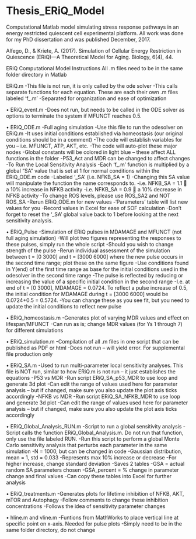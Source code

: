 # Thesis_ERiQ_Model
Computational Matlab model simulating stress response pathways in an energy restricted quiescent cell experimental platform. All work was done for my PhD dissertation and was published December, 2017.

Alfego, D., & Kriete, A. (2017). Simulation of Cellular Energy Restriction in Quiescence (ERiQ)—A Theoretical Model for Aging. Biology, 6(4), 44.

ERiQ Computational Model Instructions
All .m files need to be in the same folder directory in Matlab

ERiQ.m
-This file is not run, it is only called by the ode solver
-This calls separate functions for each equation. These are each their own .m files labeled ‘f_.m’
    -Separated for organization and ease of optimization

•	ERiQ_event.m
  -Does not run, but needs to be called in the ODE solver as options to terminate the system if MFUNCT reaches 0.5.

•	ERiQ_ODE.m
  -Full aging simulation
  -Use this file to run the odesolver on ERiQ.m
    -It uses initial conditions established via homeostasis (our original conditions should be in a comment)
    -The code will establish variables for you – i.e. MFUNCT, ATP, AKT, etc.
    -The code will auto-plot these major nodes
  -Global constants will be colored in light blue – these affect ALL functions in the folder
    -P53_Act and MDR can be changed to affect changes
    -To Run the Local Sensitivity Analysis
      -Each ‘f_.m’ function is multiplied by a global “SA” value that is set at 1 for normal conditions within the ERiQ_ODE.m code
        -Labeled ‘_SA’ (i.e. NFKB_SA = 1)
      -Changing this SA value will manipulate the function the name corresponds to.
        -i.e. NFKB_SA = 1.1  a 10% increase in NFKB activity
        -i.e. NFKB_SA = 0.9  a 10% decrease in NFKB activity
      -To change ROS levels, please use ROS_SA2 and NOT ROS_SA
      -Rerun ERiQ_ODE.m for new values
        -‘Parameters’ table will list new values for you
        -Record values in Excel for ease of SOF calculation
        -Don’t forget to reset the ‘_SA’ global value back to 1 before looking at the next sensitivity analysis.

•	ERiQ_Pulse
  -Simulation of ERiQ pulses in MDAMAGE and MFUNCT (not full aging simulation)
  -Will plot two figures representing the responses to these pulses, simply run the whole script
  -Should you wish to change strength of the pulse
    -Rerun individual assessment of the simulation between t = [0 3000] and t = [3000 6000] where the new pulse occurs in the second time range; plot these on the same figure
      -Use conditions found in Y(end) of the first time range as base for the initial conditions used in the odesolver in the second time range
      -The pulse is reflected by reducing or increasing the value of a specific initial condition in the second range
        -I.e. at end of t = [0 3000], MDAMAGE = 0.0724. To reflect a pulse increase of 0.5, the initial condition for MDAMAGE during t = [3000 6000] would be 0.0724+0.5 = 0.5724.
        -You can change these as you see fit, but you need to update the initial conditions to reflect new pulse

•	ERiQ_homeostasis.m
  -Generates plot of varying MDR values and effect on lifespan/MFUNCT
  -Can run as is; change MDR values (for Ys 1 through 7) for different simulations

•	ERiQ_simulation.m
  -Compilation of all .m files in one script that can be published as PDF or html
  -Does not run – will yield error. For supplemental file production only

•	ERiQ_SA.m
  -Used to run multi-parameter local sensitivity analyses. This file is NOT run, similar to how ERiQ.m is not run – it just establishes the equations
  -P53 vs MDR
    -Run script ERiQ_SA_p53_MDR to use loop and generate 3d plot
      -Can edit the range of values used here for parameter analysis – but if changed, make sure you also update the plot axis ticks accordingly
  -NFKB vs MDR
    -Run script ERiQ_SA_NFKB_MDR to use loop and generate 3d plot
      -Can edit the range of values used here for parameter analysis – but if changed, make sure you also update the plot axis ticks accordingly

•	ERiQ_Global_Analysis_RUN.m
  -Script to run a global sensitivity analysis
  -Script calls the function ERiQ_Global_Analysis.m. Do not run that function, only use the file labeled RUN.
  -Run this script to perform a global Monte Carlo sensitivity analysis that perturbs each parameter in the same simulation
    -N = 1000, but can be changed in code
    -Gaussian distribution, mean = 1, std = 0.033
      -Represents max 10% increase or decrease
      -For higher increase, change standard deviation
  -Saves 2 tables
    -GSA = actual random SA parameters chosen
    -GSA_percent = % change in parameter change and final values
    -Can copy these tables into Excel for further analysis

•	ERiQ_treatments.m
  -Generates plots for lifetime inhibition of NFKB, AKT, mTOR and Autophagy
  -Follow comments to change these inhibition concentrations
    -Follows the idea of sensitivity parameter changes

•	hline.m and vline.m
  -Funtions from MathWorks to place vertical line at specific point on x-axis. Needed for pulse plots
  -Simply need to be in the same folder directory, do not change
